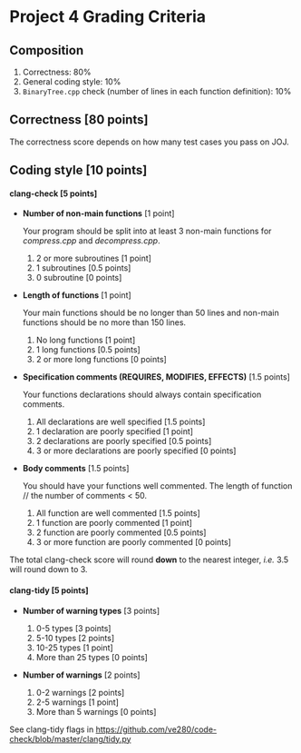 # Project 4 Grading Criteria


## Composition
1. Correctness: 80%
2. General coding style: 10%
3. `BinaryTree.cpp` check (number of lines in each function definition): 10%


## Correctness [80 points]
The correctness score depends on how many test cases you pass on JOJ.


## Coding style [10 points]

#### clang-check [5 points]
* **Number of non-main functions** [1 point]

  Your program should be split into at least 3 non-main functions for *compress.cpp* and *decompress.cpp*.

  1. 2 or more subroutines [1 point]
  2. 1 subroutines [0.5 points]
  3. 0 subroutine [0 points]

* **Length of functions** [1 point]

  Your main functions should be no longer than 50 lines and non-main functions should be no more than 150 lines.

  1. No long functions [1 point]
  2. 1 long functions [0.5 points]
  3. 2 or more long functions [0 points]

* **Specification comments (REQUIRES, MODIFIES, EFFECTS)** [1.5 points]

  Your functions declarations should always contain specification comments.

  1. All declarations are well specified [1.5 points]
  2. 1 declaration are poorly specified [1 point]
  3. 2 declarations are poorly specified [0.5 points]
  4. 3 or more declarations are poorly specified [0 points]

* **Body comments** [1.5 points]

  You should have your functions well commented. The length of function // the number of comments < 50.

  1. All function are well commented [1.5 points]
  2. 1 function are poorly commented [1 point]
  3. 2 function are poorly commented [0.5 points]
  4. 3 or more function are poorly commented [0 points]

The total clang-check score will round **down** to the nearest integer, *i.e.* 3.5 will round down to 3.

#### clang-tidy [5 points]
* **Number of warning types** [3 points]
  1. 0-5 types [3 points]
  2. 5-10 types [2 points]
  3. 10-25 types [1 point]
  4. More than 25 types [0 points]

* **Number of warnings** [2 points]
  1. 0-2 warnings [2 points]
  2. 2-5 warnings [1 point]
  3. More than 5 warnings [0 points]

See clang-tidy flags in https://github.com/ve280/code-check/blob/master/clang/tidy.py
